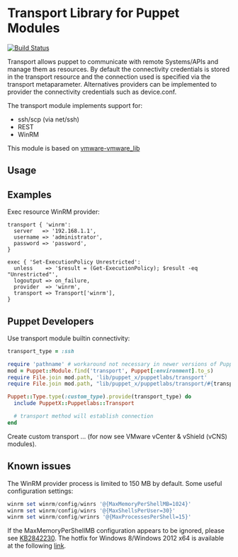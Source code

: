 # Transport Library for Puppet Modules

[![Build Status](https://travis-ci.org/nanliu/puppet-transport.png?branch=master)](https://travis-ci.org/nanliu/puppet-transport)

Transport allows puppet to communicate with remote Systems/APIs and manage them as resources. By default the connectivity credentials is stored in the transport resource and the connection used is specified via the transport metaparameter. Alternatives providers can be implemented to provider the connectivity credentials such as device.conf.

The transport module implements support for:

* ssh/scp (via net/ssh)
* REST
* WinRM

This module is based on [vmware-vmware_lib](https://github.com/vmware/vmware-vmware_lib.git)

## Usage

## Examples

Exec resource WinRM provider:
```puppet
transport { 'winrm':
  server   => '192.168.1.1',
  username => 'administrator',
  password => 'password',
}

exec { 'Set-ExecutionPolicy Unrestricted':
  unless    => '$result = (Get-ExecutionPolicy); $result -eq "Unrestricted"',
  logoutput => on_failure,
  provider  => 'winrm',
  transport => Transport['winrm'],
}
```
## Puppet Developers

Use transport module builtin connectivity:
```ruby
transport_type = :ssh

require 'pathname' # workaround not necessary in newer versions of Puppet
mod = Puppet::Module.find('transport', Puppet[:environment].to_s)
require File.join mod.path, 'lib/puppet_x/puppetlabs/transport'
require File.join mod.path, "lib/puppet_x/puppetlabs/transport/#{transport_type}"

Puppet::Type.type(:custom_type).provide(transport_type) do
  include PuppetX::Puppetlabs::Transport

  # transport method will establish connection
end
```

Create custom transport ... (for now see VMware vCenter & vShield (vCNS) modules).

## Known issues

The WinRM provider process is limited to 150 MB by default. Some useful configuration settings:

```powershell
winrm set winrm/config/winrs '@{MaxMemoryPerShellMB=1024}'
winrm set winrm/config/winrs '@{MaxShellsPerUser=30}'
winrm set winrm/config/wrinrs '@{MaxProcessesPerShell=15}'
```

If the MaxMemoryPerShellMB configuration appears to be ignored, please see [KB2842230](http://support.microsoft.com/kb/2842230). The hotfix for Windows 8/Windows 2012 x64 is available at the following [link](http://hotfixv4.microsoft.com/Windows%208%20RTM/nosp/Fix452763/9200/free/463941_intl_x64_zip.exe).
